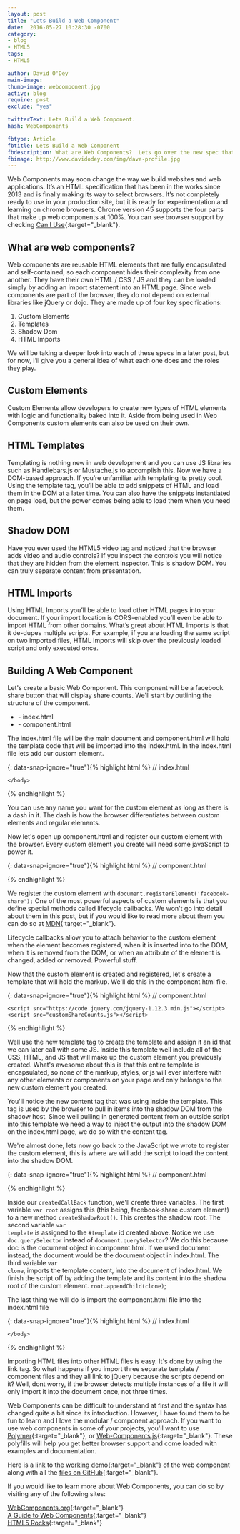 ```yaml
---
layout: post
title: "Lets Build a Web Component"
date:  2016-05-27 10:28:30 -0700
category:
- blog
- HTML5
tags:
- HTML5

author: David O'Dey
main-image:
thumb-image: webcomponent.jpg
active: blog
require: post
exclude: "yes"

twitterText: Lets Build a Web Component.
hash: WebComponents

fbtype: Article
fbtitle: Lets Build a Web Component
fbdescription: What are Web Components?  Lets go over the new spec that may change the way we develop.
fbimage: http://www.davidodey.com/img/dave-profile.jpg
---
```


Web Components may soon change the way we build websites and web applications.  It’s an HTML specification that has been in the works since 2013 and is finally making its way to select browsers. <!--more--> It’s not completely ready to use in your production site, but it is ready for experimentation and learning on chrome browsers.  Chrome version 45 supports the four parts that make up web components at 100%. You can see browser support by checking [Can I Use]{:target="_blank"}.

## What are web components?
Web components are reusable HTML elements that are fully encapsulated and self-contained, so each component hides their complexity from one another.  They have their own HTML / CSS / JS and they can be loaded simply by adding an import statement into an HTML page.  Since web components are part of the browser, they do not depend on external libraries like jQuery or dojo. They are made up of four key specifications:
<ol>
    <li>Custom Elements</li>
    <li>Templates</li>
    <li>Shadow Dom</li>
    <li>HTML Imports</li>
</ol>
We will be taking a deeper look into each of these specs in a later post, but for now, I’ll give you a general idea of what each one does and the roles they play.

## Custom Elements
Custom Elements allow developers to create new types of HTML elements with logic and functionality baked into it.  Aside from being used in Web Components custom elements can also be used on their own.

## HTML Templates
Templating is nothing new in web development and you can use JS libraries such as Handlebars.js or Mustache.js to accomplish this.  Now we have a DOM-based approach.  If you’re unfamiliar with templating its pretty cool.  Using the template tag, you’ll be able to add snippets of HTML and load them in the DOM at a later time.  You can also have the snippets instantiated on page load, but the power comes being able to load them when you need them.

## Shadow DOM
Have you ever used the HTML5 video tag and noticed that the browser adds video and audio controls?  If you inspect the controls you will notice that they are hidden from the element inspector.  This is shadow DOM.  You can truly separate content from presentation.

## HTML Imports
Using HTML Imports you’ll be able to load other HTML pages into your document.  If your import location is CORS-enabled you’ll even be able to import HTML from other domains.  What’s great about HTML Imports is that it de-dupes multiple scripts.  For example, if you are loading the same script on two imported files, HTML Imports will skip over the previously loaded script and only executed once.

## Building A Web Component
Let's create a basic Web Component.  This component will be a facebook share button that will display share counts.  We'll start by outlining the structure of the component.
<ul>
    <li> - index.html</li>
    <li> - component.html</li>
</ul>

The index.html file will be the main document and component.html will hold the template code that will be imported into the index.html.  In the index.html file lets add our custom element.

{: data-snap-ignore="true"}{% highlight html %}
// index.html

<!DOCTYPE html>
<html lang="en">
<head></head>
    <body>
        <!-- The name must contain a dash -->
        <facebook-share >
        </facebook-share>

    </body>
</html>
{% endhighlight %}

You can use any name you want for the custom element as long as there is a dash in it.  The dash is how the browser differentiates between custom elements and regular elements.

Now let's open up component.html and register our custom element with the browser.  Every custom element you create will need some javaScript to power it.

{: data-snap-ignore="true"}{% highlight html %}
// component.html

<script>
    (function(doc) {
        var facebook = document.registerElement('facebook-share', {
            prototype: Object.create(HTMLElement.prototype, {
                createdCallback: {
                    value: function() {
                        // Shadow Dom Code will go here
                    }
                }
            })
        })
    })(document.currentScript.ownerDocument); // pass document of component.html
</script>
{% endhighlight %}

We register the custom element with <code class="highlighter-rouge">document.registerElement('facebook-share');</code>  One of the most powerful aspects of custom elements is that you define special methods called lifecycle callbacks.  We won't go into detail about them in this post, but if you would like to read more about them you can do so at [MDN]{:target="_blank"}.

Lifecycle callbacks allow you to attach behavior to the custom element when the element becomes registered, when it is inserted into to the DOM, when it is removed from the DOM, or when an attribute of the element is changed, added or removed.  Powerful stuff.

Now that the custom element is created and registered, let's create a template that will hold the markup.  We'll do this in the component.html file.

{: data-snap-ignore="true"}{% highlight html %}
// component.html

<!-- Create Template to Render Custom Element -->
<template id="template">

   <!-- CSS -->
    <style>
        .facebookBtn {
        padding:10px;
        font-family: sans-serif;
        background-color: #3b5998;
        color:white;
        border-radius:2px;
        text-decoration: none;
        }
        .facebookBtn:hover {
        background-color: #5171B3;
        }
    </style>

    <!-- HTML Markup -->
    <a class="facebookBtn" data-dir="left" href="https://www.facebook.com/sharer/sharer.php?u=http://google.com" >
        <span>Facebook</span>
        <content select="span"></content>
    </a>

    <!-- JS -->
    <script>
        $('.share').append(
        	'<span class="facebook-count">0</span>'
        ).customShareCount();
    </script>

</template>

    <script src="https://code.jquery.com/jquery-1.12.3.min.js"></script>
    <script src="customShareCounts.js"></script>

<!-- Register Custom Element Code Below -->
{% endhighlight %}

Well use the new template tag to create the template and assign it an id that we can later call with some JS.  Inside this template well include all of the CSS, HTML, and JS that will make up the custom element you previously created.  What's awesome about this is that this entire template is encapsulated, so none of the markup, styles, or js will ever interfere with any other elements or components on your page and only belongs to the new custom element you created.  

You'll notice the new content tag that was using inside the template.  This tag is used by the browser to pull in items into the shadow DOM from the shadow host. Since well pulling in generated content from an outside script into this template we need a way to inject the output into the shadow DOM on the index.html page, we do so with the content tag.

We're almost done, lets now go back to the JavaScript we wrote to register the custom element, this is where we will add the script to load the content into the shadow DOM.

{: data-snap-ignore="true"}{% highlight html %}
// component.html

<script>
    (function(doc) {
        var facebook = document.registerElement('facebook-share', {
            prototype: Object.create(HTMLElement.prototype, {
                createdCallback: {
                    value: function() {
                        
                        // Shadow Dom Code
                        var root = this.createShadowRoot();
                       
                        // use doc instead of document or 
                        // document.currentScript.ownerDocument
                        var template = doc.querySelector('#template');
                        var clone = document.importNode(template.content, true);
                        root.appendChild(clone);

                    }
                }
            })
        })
    })(document.currentScript.ownerDocument); // pass document of component.html
</script>
{% endhighlight %}


Inside our  <code class="highlighter-rouge">createdCallBack</code> function, we'll create three variables.  The first variable  <code class="highlighter-rouge">var root</code> assigns this (this being, facebook-share custom element) to a new method  <code class="highlighter-rouge">createShadowRoot()</code>.  This creates the shadow root.  The second variable  <code class="highlighter-rouge">var template</code> is assigned to the  <code class="highlighter-rouge">#template</code> id created above.  Notice we use  <code class="highlighter-rouge">doc.querySelector</code> instead of  <code class="highlighter-rouge">document.querySelector</code>?  We do this because doc is the document object in component.html.  If we used document instead, the document would be the document object in index.html.  The third variable  <code class="highlighter-rouge">var clone</code>, imports the template content, into the document of index.html.  We finish the script off by adding the template and its content into the shadow root of the custom element.   <code class="highlighter-rouge">root.appendChild(clone)</code>;

The last thing we will do is import the component.html file into the index.html file 

{: data-snap-ignore="true"}{% highlight html %}
// index.html

<!DOCTYPE html>
<html lang="en">
<head>
    <!-- import component.html to be used on page -->
	<link rel="import" href="component.html">
</head>
    <body>
        <!-- The name must contain a dash -->
        <!-- added some attributes for the share plugin to find -->
        <facebook-share class="share" data-url="http://google.com">
        </facebook-share>

    </body>
</html>
{% endhighlight %}

Importing HTML files into other HTML files is easy.  It's done by using the link tag.  So what happens if you import three separate template / component files and they all link to jQuery because the scripts depend on it?  Well, dont worry, if the browser detects multiple instances of a file it will only import it into the document once, not three times.  


Web Components can be difficult to understand at first and the syntax has changed quite a bit since its introduction.  However, I have found them to be fun to learn and I love the modular / component approach.  If you want to use web components in some of your projects, you'll want to use [Polymer]{:target="_blank"}, or [Web-Components.js]{:target="_blank"}.  These polyfills will help you get better browser support and come loaded with examples and documentation.  


Here is a link to the [working demo]{:target="_blank"} of the web component along with all the [files on GitHub]{:target="_blank"}.

If you would like to learn more about Web Components, you can do so by visiting any of the following sites:

[WebComponents.org]{:target="_blank"}<br>
[A Guide to Web Components]{:target="_blank"}<br>
[HTML5 Rocks]{:target="_blank"}








[Can I Use]: http://caniuse.com/#search=web%20components
[MDN]: https://developer.mozilla.org/en-US/docs/Web/Web_Components/Custom_Elements
[Polymer]: https://www.polymer-project.org/1.0/
[Web-Components.js]: https://github.com/WebComponents/webcomponentsjs
[WebComponents.org]: http://webcomponents.org/
[A Guide to Web Components]: https://css-tricks.com/modular-future-web-components/
[HTML5 Rocks]: http://www.html5rocks.com/en/search?q=web+components

[files on github]: https://github.com/davodey/web-component
[working demo]: http://www.davidodey.com/projects/web-components/ 

